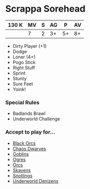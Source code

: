 # Scrappa Sorehead
| 130 K  | MV | S | AG | P | AV |
| --- | --- | --- | --- | --- | --- |
| | 7 | 2 | 3+ | 5+ | 8+ |

* Dirty Player (+1)
* Dodge
* Loner (4+)
* Pogo Stick
* Right Stuff
* Sprint
* Stunty
* Sure Feet
* Yoink!

### Special Rules
* Badlands Brawl
* Underworld Challenge

### Accept to play for...
* [Black Orcs](../teams/Black_Orcs.md)
* [Chaos Dwarves](../teams/Chaos_Dwarves.md)
* [Goblins](../teams/Goblins.md)
* [Ogres](../teams/Ogres.md)
* [Orcs](../teams/Orcs.md)
* [Skavens](../teams/Skavens.md)
* [Snotlings](../teams/Snotlings.md)
* [Underworld Denizens](../teams/Underworld_Denizens.md)
